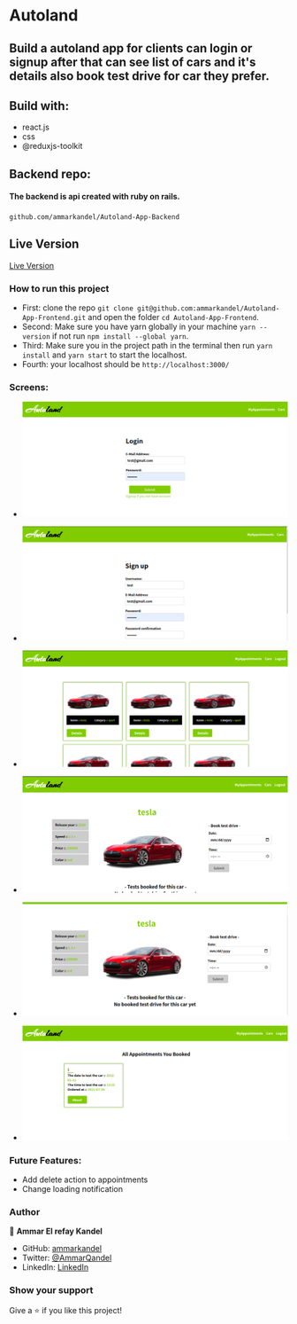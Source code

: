 # Autoland

## Build a autoland app for clients can login or signup after that can see list of cars and it's details also book test drive for car they prefer.

## Build with:

- react.js
- css
- @reduxjs-toolkit

## Backend repo:

#### The backend is api created with ruby on rails.

`github.com/ammarkandel/Autoland-App-Backend`

## Live Version

[Live Version](https://autoland-app.vercel.app/)

### How to run this project

- First: clone the repo `git clone git@github.com:ammarkandel/Autoland-App-Frontend.git` and open the folder `cd Autoland-App-Frontend`.
- Second: Make sure you have yarn globally in your machine `yarn --version` if not run `npm install --global yarn`.
- Third: Make sure you in the project path in the terminal then run `yarn install` and `yarn start` to start the localhost.
- Fourth: your localhost should be `http://localhost:3000/`

### Screens:

- ![screen](./src/assets/screen_1.png)

- ![screen](./src/assets/screen_2.png)

- ![screen](./src/assets/screen_3.png)

- ![screen](./src/assets/screen_44.png)

- ![screen](./src/assets/screen_55.png)

- ![screen](./src/assets/screen_6.png)

### Future Features:

- Add delete action to appointments
- Change loading notification

### Author

👤 **Ammar El refay Kandel**

- GitHub: [ammarkandel](https://github.com/ammarkandel)
- Twitter: [@AmmarQandel](https://twitter.com/AmmarQandel)
- LinkedIn: [LinkedIn](https://www.linkedin.com/in/ammar-kandel-7b4100193/)

### Show your support

Give a ⭐️ if you like this project!
